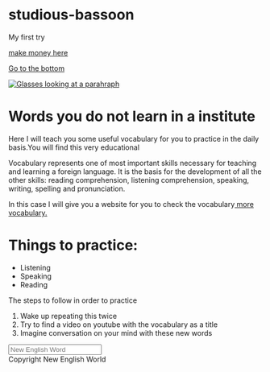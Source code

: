 # studious-bassoon
My first try
<html> 
  
<a href="https://www.humanatic.com/" target="_blank">make money here</a>

<a href="#footer">Go to the bottom</a>

<a href="https://www.google.com/adsense/start/#/?modal_active=none"><img src="https://images.unsplash.com/photo-1456081101716-74e616ab23d8?ixlib=rb-1.2.1&ixid=eyJhcHBfaWQiOjEyMDd9&auto=format&fit=crop&w=755&q=80" alt="Glasses looking at a parahraph"></a>

<h1>Words you do not learn in a institute</h1>

<main>
  <p> Here I will teach you some useful vocabulary for you to practice in the daily basis.You will find this very educational</p>

  <p>Vocabulary represents one of most important skills necessary for teaching and learning a foreign language. It is the basis for the       development of all the other skills: reading comprehension, listening comprehension, speaking, writing, spelling and pronunciation.</p>
  
  <p>In this case I will give you a website for you to check the vocabulary<a target="_blank" href="https://www.ef.com/wwen/english-resources/english-vocabulary/top-3000-words/"> more vocabulary.</a>
  </p>
 <h1>Things to practice:</h1>
 
  <ul>
    <li>Listening</li>
    <li>Speaking</li>
    <li>Reading</li>
  </ul>
  <p>The steps to follow in order to practice<p>
  <ol>
  <li>Wake up repeating this twice</li>
  <li>Try to find a video on youtube with the vocabulary as a title</li>
  <li>Imagine conversation on your mind with these new words</li>
  </ol>
    
<input type="text" placeholder="New English Word">

</main>

<footer id="footer">Copyright New English World</footer>

</html>
